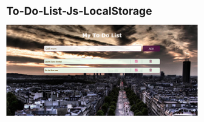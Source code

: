 # To-Do-List-Js-LocalStorage

![enter image description here](https://raw.githubusercontent.com/NataManatu/To-Do-List-Js-LocalStorage/master/To-Do%20List.png)
